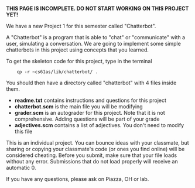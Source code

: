 **THIS PAGE IS INCOMPLETE. DO NOT START WORKING ON THIS PROJECT YET!**

We have a new Project 1 for this semester called "Chatterbot".

A "Chatterbot" is a program that is able to "chat" or "communicate" with a
user, simulating a conversation. We are going to implement some simple
chatterbots in this project using concepts that you learned.

To get the skeleton code for this project, type in the terminal

    
    
    	cp -r ~cs61as/lib/chatterbot/ .
    	

You should then have a directory called "chatterbot" with 4 files inside them.

  * **readme.txt** contains instructions and questions for this project
  * **chatterbot.scm** is the main file you will be modifying
  * **grader.scm** is an autograder for this project. Note that it is not comprehensive. Adding questions will be part of your grade
  * **adjectives.scm** contains a list of adjectives. You don't need to modify this file

This is an individual project. You can bounce ideas with your classmate, but
sharing or copying your classmate's code (or ones you find online) will be
considered cheating. Before you submit, make sure that your file loads without
any error. Submissions that do not load properly will receive an automatic 0.

If you have any questions, please ask on Piazza, OH or lab.

